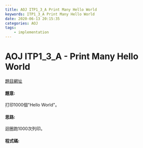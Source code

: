 ```yaml
---
title: AOJ ITP1_3_A Print Many Hello World
keywords: ITP1_3_A Print Many Hello World
date: 2020-06-13 20:15:35
categories: AOJ
tags:
    - implementation
---
```

# AOJ ITP1_3_A - Print Many Hello World
[題目網址](https://onlinejudge.u-aizu.ac.jp/courses/lesson/2/ITP1/3/ITP1_3_A)

#### 題意:
打印1000個"Hello World"。

<!-- more -->
#### 思路:
迴圈跑1000次列印。

#### 程式碼:
<script src="https://gist.github.com/Daviswww/5e3804fa7a5fa32a4a1fc45d1696a7b3.js"></script>